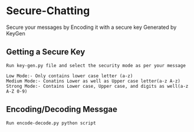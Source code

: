 # Secure-Chatting
Secure your messages by Encoding it with a secure key Generated by KeyGen

## Getting a Secure Key
```
Run key-gen.py file and select the security mode as per your message

Low Mode:- Only contains lower case letter (a-z)
Medium Mode:- Conatins Lower as well as Upper case letter(a-z A-z)
Strong Mode:- Contains Lower case, Upper case, and digits as well(a-z A-Z 0-9)
```
## Encoding/Decoding Messgae
```
Run encode-decode.py python script 
```

